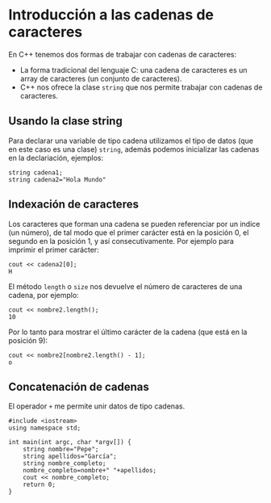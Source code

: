 # Introducción a las cadenas de caracteres

En C++ tenemos dos formas de trabajar con cadenas de caracteres:

* La forma tradicional del lenguaje C: una cadena de caracteres es un array de caracteres (un conjunto de caracteres).
* C++ nos ofrece la clase `string` que nos permite trabajar con cadenas de caracteres.

## Usando la clase string

Para declarar una variable de tipo cadena utilizamos el tipo de datos (que en este caso es una clase) `string`, además podemos inicializar las cadenas en la declariación, ejemplos:

    string cadena1;
    string cadena2="Hola Mundo"

## Indexación de caracteres

Los caracteres que forman una cadena se pueden referenciar por un indice (un número), de tal modo que el primer carácter está en la posición 0, el segundo en la posición 1, y así consecutivamente. Por ejemplo para imprimir el primer carácter:

    cout << cadena2[0];
    H

El método `length` o `size` nos devuelve el número de caracteres de una cadena, por ejemplo:

    cout << nombre2.length();
    10

Por lo tanto para mostrar el último carácter de la cadena (que está en la posición 9):

    cout << nombre2[nombre2.length() - 1];
    o

## Concatenación de cadenas

El operador `+` me permite unir datos de tipo cadenas.

    #include <iostream>
    using namespace std;

    int main(int argc, char *argv[]) {
    	string nombre="Pepe";
    	string apellidos="García";
    	string nombre_completo;
    	nombre_completo=nombre+" "+apellidos;
    	cout << nombre_completo;
    	return 0;
    }


